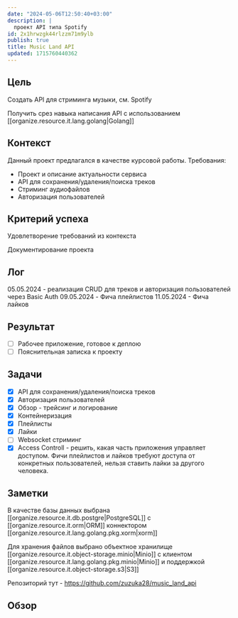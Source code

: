 ```yaml
---
date: "2024-05-06T12:50:40+03:00"
description: |
  проект API типа Spotify
id: 2x1hrwzgk44rlzzm71m9ylb
publish: true
title: Music Land API
updated: 1715760440362
---
```


## Цель

Создать API для стриминга музыки, см. Spotify

Получить срез навыка написания API с использованием [[organize.resource.it.lang.golang|Golang]]

## Контекст

Данный проект предлагался в качестве курсовой работы.
Требования:

- Проект и описание актуальности сервиса
- API для сохранения/удаления/поиска треков
- Стриминг аудиофайлов
- Авторизация пользователей

## Критерий успеха

Удовлетворение требований из контекста

Документирование проекта

## Лог

05.05.2024 - реализация CRUD для треков и авторизация пользователей через Basic Auth
09.05.2024 - Фича плейлистов
11.05.2024 - Фича лайков

## Результат

- [ ] Рабочее приложение, готовое к деплою
- [ ] Пояснительная записка к проекту

## Задачи

- [x] API для сохранения/удаления/поиска треков
- [x] Авторизация пользователей
- [x] Обзор - трейсинг и логирование
- [x] Контейнеризация
- [x] Плейлисты
- [x] Лайки
- [ ] Websocket стриминг
- [x] Access Controll - решить, какая часть приложения управляет доступом. Фичи плейлистов и лайков требуют доступа от конкретных пользователей, нельзя ставить лайки за другого человека.

## Заметки

В качестве базы данных выбрана [[organize.resource.it.db.postgre|PostgreSQL]] с [[organize.resource.it.orm|ORM]] коннектором [[organize.resource.it.lang.golang.pkg.xorm|xorm]]

Для хранения файлов выбрано объектное хранилище [[organize.resource.it.object-storage.minio|Minio]] с клиентом [[organize.resource.it.lang.golang.pkg.minio|Minio]] и поддержкой [[organize.resource.it.object-storage.s3|S3]]

Репозиторий тут - <https://github.com/zuzuka28/music_land_api>

## Обзор
